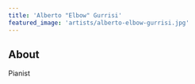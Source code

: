 ```yaml
---
title: 'Alberto "Elbow" Gurrisi'
featured_image: 'artists/alberto-elbow-gurrisi.jpg'
---
```


## About

Pianist
